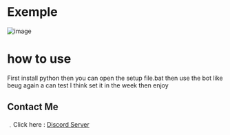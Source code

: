 # Exemple
![image](https://media.discordapp.net/attachments/961028969661095986/962531567157252156/IMG_1282.png?width=572&height=450)

# how to use

First install python then you can open the setup file.bat then use the bot like beug again a can test I think set it in the week then enjoy

## Contact Me
﹒Click here : [Discord Server](https://discord.gg/8MbYX2qRVs)
